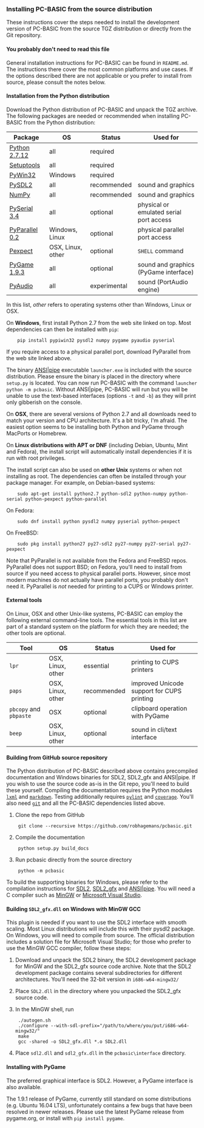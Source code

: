 ### Installing PC-BASIC from the source distribution
These instructions cover the steps needed to install the development version of PC-BASIC from the source TGZ distribution
or directly from the Git repository.

#### You probably don't need to read this file ####
General installation instructions for PC-BASIC can be found in `README.md`.
The instructions there cover the most common platforms and use cases. If the
options described there are not applicable or you prefer to install from source,
please consult the notes below.

#### Installation from the Python distribution ####
Download the Python distribution of PC-BASIC and unpack the TGZ archive.
The following packages are needed or recommended when installing PC-BASIC from the Python distribution:

| Package                                                                           | OS                 | Status       | Used for
|-----------------------------------------------------------------------------------|--------------------|--------------|----------------------------------------
| [Python 2.7.12](https://www.python.org/downloads/release/python-2712/)            | all                | required     |
| [Setuptools](https://pypi.python.org/pypi/setuptools)                             | all                | required     |
| [PyWin32](https://sourceforge.net/projects/pywin32/)                              | Windows            | required     |
| [PySDL2](https://pysdl2.readthedocs.org/en/latest/)                               | all                | recommended  | sound and graphics
| [NumPy](https://sourceforge.net/projects/numpy/files/)                            | all                | recommended  | sound and graphics
| [PySerial 3.4](https://pypi.python.org/pypi/pyserial)                             | all                | optional     | physical or emulated serial port access
| [PyParallel 0.2](https://sourceforge.net/projects/pyserial/files/pyparallel/0.2/) | Windows, Linux     | optional     | physical parallel port access
| [Pexpect](http://pexpect.readthedocs.org/en/latest/install.html)                  | OSX, Linux, other  | optional     | `SHELL` command
| [PyGame 1.9.3](http://www.pygame.org)                                             | all                | optional     | sound and graphics (PyGame interface)
| [PyAudio](http://people.csail.mit.edu/hubert/pyaudio/)                            | all                | experimental | sound (PortAudio engine)

In this list, _other_ refers to operating systems other than Windows, Linux or OSX.

On **Windows**, first install Python 2.7 from the web site linked on top. Most dependencies can then be installed with `pip`:

        pip install pypiwin32 pysdl2 numpy pygame pyaudio pyserial

If you require access to a physical parallel port, download PyParallel from the web site linked above.

The binary [ANSI|pipe](http://github.com/robhagemans/ansipipe/) executable `launcher.exe` is included with the source distribution.
Please ensure the binary is placed in the directory where `setup.py` is located. You can now run PC-BASIC with the command `launcher python -m pcbasic`. Without ANSI|pipe, PC-BASIC will run but you will
be unable to use the text-based interfaces (options `-t` and `-b`) as they will print only gibberish on the console.

On **OSX**, there are several versions of Python 2.7 and all downloads need to match your version and CPU architecture. It's a bit tricky, I'm afraid. The easiest option seems to be installing both Python and PyGame through MacPorts or Homebrew.

On **Linux distributions with APT or DNF** (including Debian, Ubuntu, Mint and Fedora), the install script will automatically install dependencies if it is run with root privileges.

The install script can also be used on **other Unix** systems or when not installing as root. The dependencies can often be installed through your package manager. For example, on Debian-based systems:

        sudo apt-get install python2.7 python-sdl2 python-numpy python-serial python-pexpect python-parallel

On Fedora:

        sudo dnf install python pysdl2 numpy pyserial python-pexpect

On FreeBSD:

        sudo pkg install python27 py27-sdl2 py27-numpy py27-serial py27-pexpect

Note that PyParallel is not available from the Fedora and FreeBSD repos. PyParallel does not support BSD; on Fedora, you'll need to install from source if you need access to physical parallel ports. However, since most modern machines do not actually have parallel ports, you probably don't need it. PyParallel is _not_ needed for printing to a CUPS or Windows printer.


#### External tools ####
On Linux, OSX and other Unix-like systems, PC-BASIC can employ the following
external command-line tools. The essential tools in this list are part of a standard system on
the platform for which they are needed; the other tools are optional.

| Tool                                      | OS                | Status      | Used for
|-------------------------------------------|-------------------|-------------|---------------------------------
| `lpr`                                     | OSX, Linux, other | essential   | printing to CUPS printers
| `paps`                                    | OSX, Linux, other | recommended | improved Unicode support for CUPS printing
| `pbcopy`  and  `pbpaste`                  | OSX               | optional    | clipboard operation with PyGame
| `beep`                                    | OSX, Linux, other | optional    | sound in cli/text interface


#### Building from GitHub source repository ####
The Python distribution of PC-BASIC described above contains precompiled documentation and Windows binaries for SDL2, SDL2_gfx and ANSI|pipe.
If you wish to use the source code as-is in the Git repo,
you'll need to build these yourself. Compiling the documentation requires the Python modules
[`lxml`](https://pypi.python.org/pypi/lxml/3.4.3) and [`markdown`](https://pypi.python.org/pypi/Markdown).
Testing additionally requires [`pylint`](https://pypi.python.org/pypi/pylint/1.7.6) and [`coverage`](https://pypi.python.org/pypi/coverage).
You'll also need [`git`](https://git-scm.com/) and all the PC-BASIC dependencies listed above.


1. Clone the repo from GitHub

        git clone --recursive https://github.com/robhagemans/pcbasic.git

2. Compile the documentation

        python setup.py build_docs

3. Run pcbasic directly from the source directory

        python -m pcbasic


To build the supporting binaries for Windows, please refer to the compilation instructions for [SDL2](https://www.libsdl.org/), [SDL2_gfx](http://www.ferzkopp.net/wordpress/2016/01/02/sdl_gfx-sdl2_gfx/) and [ANSI|pipe](http://github.com/robhagemans/ansipipe/). You will need a C compiler such as [MinGW](http://mingw.org/) or [Microsoft Visual Studio](https://www.visualstudio.com/).


#### Building `SDL2_gfx.dll` on Windows with MinGW GCC ###
This plugin is needed if
you want to use the SDL2 interface with smooth scaling. Most Linux distributions will include this with their pysdl2 package.
On Windows, you will need to compile from source. The official distribution includes a solution file for Microsoft Visual Studio;
for those who prefer to use the MinGW GCC compiler, follow these steps:  

1. Download and unpack the SDL2 binary, the SDL2 development package for MinGW and the SDL2_gfx source code archive. Note that the SDL2 development package contains several subdirectories for different architectures. You'll need the 32-bit version in `i686-w64-mingw32/`  

2. Place `SDL2.dll` in the directory where you unpacked the SDL2_gfx source code.  

3. In the MinGW shell, run  

        ./autogen.sh
        ./configure --with-sdl-prefix="/path/to/where/you/put/i686-w64-mingw32/"
        make
        gcc -shared -o SDL2_gfx.dll *.o SDL2.dll

4. Place `sdl2.dll` and `sdl2_gfx.dll` in the `pcbasic\interface` directory.  


#### Installing with PyGame ####
The preferred graphical interface is SDL2. However, a PyGame interface is also available.

The 1.9.1 release of PyGame, currently still standard on some distributions (e.g. Ubuntu 16.04 LTS),
unfortunately contains a few bugs that have been resolved in newer releases. Please use the latest
PyGame release from pygame.org, or install with `pip install pygame`.
